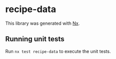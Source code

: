 # recipe-data

This library was generated with [Nx](https://nx.dev).

## Running unit tests

Run `nx test recipe-data` to execute the unit tests.
